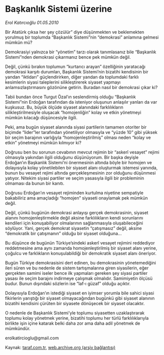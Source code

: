 # Başkanlık Sistemi üzerine

*Erol Katırcıoğlu  01.05.2010*

<div class="yazi"><p>Bir Atatürk çıksa her şey çözülür” diye düşünmekten ve beklemekten yorulmuş bir toplumda “Başkanlık Sistemi”nin “demokrasi” anlamına gelmesi mümkün mü?</p>
<p>Demokrasiyi yalnızca bir “yönetim” tarzı olarak tanımlasanız bile “Başkanlık Sistemi”nden demokrasi çıkarmanız bence pek mümkün değil.</p>
<p>Değil, çünkü bırakın toplumun “kurtarıcı arayan” özelliğinin yaratacağı demokrasi karşıtı durumları, Başkanlık Sistemi’nin bizatihi kendisinin bir yandan “iktidarı” güçlendirirken, diğer yandan da toplumdaki farklı kesimlerin siyasi taleplerini silikleştirerek siyaset yapmayı anlamsızlaştırmasını gözönüne getirin. Buradan nasıl bir demokrasi çıkar ki?</p>
<p>Tabii bundan önce Turgut Özal’ın seslendirmiş olduğu “Başkanlık Sistemi”nin Erdoğan tarafından da isteniyor oluşunun anlaşılır yanları da var kuşkusuz. Bu, büyük ölçüde siyaset alanındaki farklılıkların silikleştirilmesiyle oluşacak “homojenliğin“ kolay ve etkin yönetmeyi mümkün kılacağı düşüncesiyle ilgili.</p>
<p>Peki, ama bugün siyaset alanında siyasi partilerin tamamen otoriter bir biçimde “lider”ler tarafından yönetiliyor olmasıyla ve “yüzde 10” gibi yüksek bir seçim barajının varlığıyla “homojenleştirilmiş” olması neden “kolay ve etkin” yönetmeyi mümkün kılmıyor ki?</p>
<p>Doğrusu ben bu sorunun cevabının mevcut rejimin bir “askerî vesayet” rejimi olmasıyla yakından ilgili olduğunu düşünüyorum. Bir başka deyişle Erdoğan’ın Başkanlık Sistemi’ni önermesinin altında böyle bir homojen ve dolayısıyla kolay yönetilebilen bir siyaset alanı oluşturmak istemesi yanında, bunun bu vesayet rejimi altında gerçekleşmesinin zor olduğunu düşünmesi yatıyor. Nitekim siyasi partiler ve seçim yasasıyla ilgili bir probleminin olmaması da bunun bir kanıtı.</p>
<p>Doğrusu Erdoğan’ın vesayet rejiminden kurtulma niyetine sempatiyle bakabiliriz ama amaçladığı “homojen” siyaseti onaylamak pek mümkün değil.</p>
<p>Değil, çünkü bugünün demokrasi anlayışı gerçek demokrasinin, siyaset alanını homojenleştirmekle değil aksine farklılıkların kendi sorunlarını kendileri için konuşabiliyor olmalarının sağlanmasıyla oluşabileceğini söylüyor. Yani, gerçek demokrat siyasetin “çatışmasız” değil, aksine “demokratik bir çatışmanın” olduğu bir siyaset olduğuna...</p>
<p>Bu düşünce de bugünün Türkiye’sindeki askerî vesayet rejimini reddediyor reddetmesine ama aynı zamanda homojenleştirilmiş bir siyaset alanı yerine, çoğulcu ve farklıkların konuşulabildiği bir demokratik siyaset alanı öneriyor.</p>
<p>Bugün Türkiye demokrasisini dert edinen, bu demokrasinin yönetemediğini ileri süren ve bu nedenle de sistem tartışmalarına giren siyasilerin, eğer gerçekten samimi iseler bence ilk yapmaları gereken şey siyasi partiler yasası ile seçim barajını indirmeye çalışmak olmalıdır. Samimiyetin ölçüsü budur. Bunun dışındaki sözlerin ise “laf-ı güzaf” olduğu açıktır.</p>
<p>Dolayısıyla Erdoğan’ın istediği siyaset en iyimser yorumla bile sahici siyasi fikirlerin yarıştığı bir siyaset olmayacağından bugünkü gibi siyaset alanının bizatihi kendisini çürüten bir siyasete dönüşecek bir siyaset olacaktır.</p>
<p>O nedenle de Başkanlık Sistemi’yle toplumu siyasetten uzaklaştırarak toplumu kolay yönetmek yerine, bizatihi toplumu her türlü farklılıklarıyla birlikte işin içine katarak belki daha zor ama daha adil yönetmek de mümkündür.</p>
<p>erolkatircioglu@gmail.com</p></div>

Kaynak: [taraf.com.tr](http://www.taraf.com.tr:80/erol-katircioglu/makale-baskanlik-sistemi-uzerine.htm), [web.archive.org (arşiv bağlantısı)](http://web.archive.org/web/20100504102903/http://www.taraf.com.tr:80/erol-katircioglu/makale-baskanlik-sistemi-uzerine.htm)
